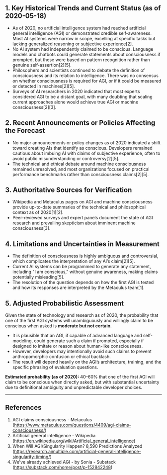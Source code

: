 ## 1. Key Historical Trends and Current Status (as of 2020-05-18)

- As of 2020, no artificial intelligence system had reached artificial general intelligence (AGI) or demonstrated credible self-awareness. Most AI systems were narrow in scope, excelling at specific tasks but lacking generalized reasoning or subjective experience[2].
- No AI system had independently claimed to be conscious. Language models and chatbots could generate statements about consciousness if prompted, but these were based on pattern recognition rather than genuine self-assertion[2][5].
- Philosophers and scientists continued to debate the definition of consciousness and its relation to intelligence. There was no consensus on whether consciousness is required for AGI, or if it could be measured or detected in machines[2][5].
- Surveys of AI researchers in 2020 indicated that most experts considered AGI to be a distant goal, with many doubting that scaling current approaches alone would achieve true AGI or machine consciousness[2][3].

## 2. Recent Announcements or Policies Affecting the Forecast

- No major announcements or policy changes as of 2020 indicated a shift toward creating AIs that identify as conscious. Developers remained cautious about imbuing AI with claims of subjective experience, often to avoid public misunderstanding or controversy[2][5].
- The technical and ethical debate around machine consciousness remained unresolved, and most organizations focused on practical performance benchmarks rather than consciousness claims[2][5].

## 3. Authoritative Sources for Verification

- Wikipedia and Metaculus pages on AGI and machine consciousness provide up-to-date summaries of the technical and philosophical context as of 2020[1][2].
- Peer-reviewed surveys and expert panels document the state of AGI research and prevailing skepticism about imminent machine consciousness[3].

## 4. Limitations and Uncertainties in Measurement

- The definition of consciousness is highly ambiguous and controversial, which complicates the interpretation of any AI’s claim[2][5].
- Current AI systems can be programmed to generate any statement, including "I am conscious," without genuine awareness, making claims potentially misleading[5].
- The resolution of the question depends on how the first AGI is tested and how its responses are interpreted by the Metaculus team[1].

## 5. Adjusted Probabilistic Assessment

Given the state of technology and research as of 2020, the probability that one of the first AGI systems will unambiguously and willingly claim to be conscious when asked is **moderate but not certain**.

- It is plausible that an AGI, if capable of advanced language and self-modeling, could generate such a claim if prompted, especially if designed to imitate or reason about human-like consciousness.
- However, developers may intentionally avoid such claims to prevent anthropomorphic confusion or ethical backlash.
- The result will depend heavily on the AGI’s architecture, training, and the specific phrasing of evaluation questions.

**Estimated probability (as of 2020):** 40–60% that one of the first AGI will claim to be conscious when directly asked, but with substantial uncertainty due to definitional ambiguity and unpredictable developer choices.

---

## References

1. AGI claims consciousness - Metaculus (https://www.metaculus.com/questions/4409/agi-claims-consciousness/)
2. Artificial general intelligence - Wikipedia (https://en.wikipedia.org/wiki/Artificial_general_intelligence)
3. When Will AGI/Singularity Happen? 8,590 Predictions Analyzed (https://research.aimultiple.com/artificial-general-intelligence-singularity-timing/)
5. We've already achieved AGI - by Sonia - Substack (https://substack.com/home/post/p-152842248)
